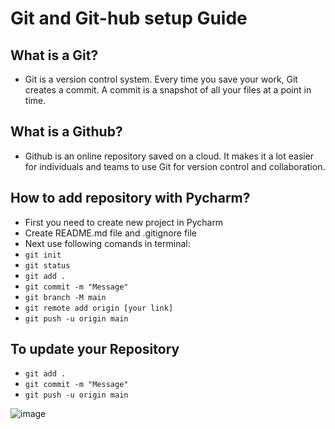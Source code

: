 # Git and Git-hub setup Guide


## What is a Git?  
- Git is a version control system. Every time you save your work, Git creates a commit. A commit is a snapshot of all your files at a point in time.  


## What is a Github?  
- Github is an online repository saved on a cloud. It makes it a lot easier for individuals and teams to use Git for version control and collaboration.  

## How to add repository with Pycharm?
- First you need to create new project in Pycharm
- Create README.md file and .gitignore file
- Next use following comands in terminal:
- `git init`
- `git status`
- `git add .`
- `git commit -m "Message"`
- `git branch -M main`
- `git remote add origin [your link]`
- `git push -u origin main`
## To update your Repository
- `git add .`
- `git commit -m "Message"`
- `git push -u origin main`

![image](https://user-images.githubusercontent.com/47173937/111988677-ad64dd80-8b08-11eb-8e5b-74864ab914f6.png)

